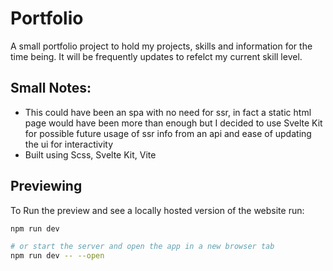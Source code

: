 # Portfolio

A small portfolio project to hold my projects, skills and information for the time being. It will be frequently updates to refelct my current skill level.

## Small Notes:
- This could have been an spa with no need for ssr, in fact a static html page would have been more than enough but I decided to use Svelte Kit for possible future usage of ssr info from an api and ease of updating the ui for interactivity
- Built using Scss, Svelte Kit, Vite

## Previewing 

To Run the preview and see a locally hosted version of the website run:

```bash
npm run dev

# or start the server and open the app in a new browser tab
npm run dev -- --open
```
